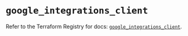 # `google_integrations_client`

Refer to the Terraform Registry for docs: [`google_integrations_client`](https://registry.terraform.io/providers/hashicorp/google-beta/6.49.1/docs/resources/google_integrations_client).
